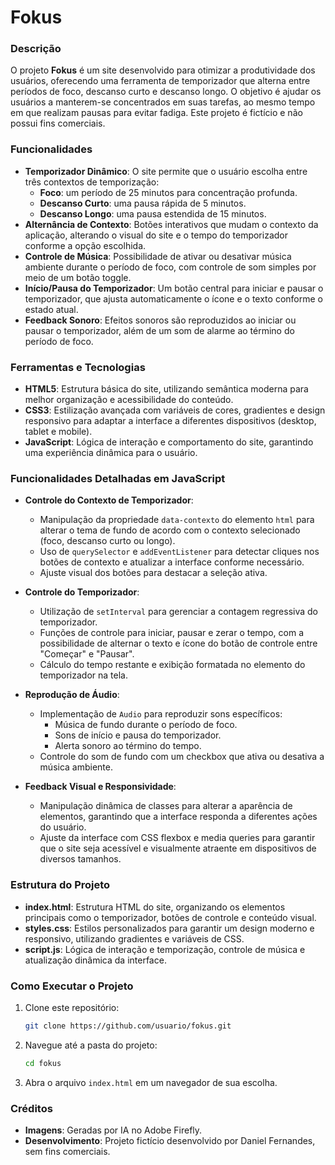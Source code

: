 
# Fokus

### Descrição

O projeto **Fokus** é um site desenvolvido para otimizar a produtividade dos usuários, oferecendo uma ferramenta de temporizador que alterna entre períodos de foco, descanso curto e descanso longo. O objetivo é ajudar os usuários a manterem-se concentrados em suas tarefas, ao mesmo tempo em que realizam pausas para evitar fadiga. Este projeto é fictício e não possui fins comerciais.

### Funcionalidades

- **Temporizador Dinâmico**: O site permite que o usuário escolha entre três contextos de temporização:
  - **Foco**: um período de 25 minutos para concentração profunda.
  - **Descanso Curto**: uma pausa rápida de 5 minutos.
  - **Descanso Longo**: uma pausa estendida de 15 minutos.
- **Alternância de Contexto**: Botões interativos que mudam o contexto da aplicação, alterando o visual do site e o tempo do temporizador conforme a opção escolhida.
- **Controle de Música**: Possibilidade de ativar ou desativar música ambiente durante o período de foco, com controle de som simples por meio de um botão toggle.
- **Início/Pausa do Temporizador**: Um botão central para iniciar e pausar o temporizador, que ajusta automaticamente o ícone e o texto conforme o estado atual.
- **Feedback Sonoro**: Efeitos sonoros são reproduzidos ao iniciar ou pausar o temporizador, além de um som de alarme ao término do período de foco.

### Ferramentas e Tecnologias

- **HTML5**: Estrutura básica do site, utilizando semântica moderna para melhor organização e acessibilidade do conteúdo.
- **CSS3**: Estilização avançada com variáveis de cores, gradientes e design responsivo para adaptar a interface a diferentes dispositivos (desktop, tablet e mobile).
- **JavaScript**: Lógica de interação e comportamento do site, garantindo uma experiência dinâmica para o usuário.

### Funcionalidades Detalhadas em JavaScript

- **Controle do Contexto de Temporizador**:
  - Manipulação da propriedade `data-contexto` do elemento `html` para alterar o tema de fundo de acordo com o contexto selecionado (foco, descanso curto ou longo).
  - Uso de `querySelector` e `addEventListener` para detectar cliques nos botões de contexto e atualizar a interface conforme necessário.
  - Ajuste visual dos botões para destacar a seleção ativa.
  
- **Controle do Temporizador**:
  - Utilização de `setInterval` para gerenciar a contagem regressiva do temporizador.
  - Funções de controle para iniciar, pausar e zerar o tempo, com a possibilidade de alternar o texto e ícone do botão de controle entre "Começar" e "Pausar".
  - Cálculo do tempo restante e exibição formatada no elemento do temporizador na tela.

- **Reprodução de Áudio**:
  - Implementação de `Audio` para reproduzir sons específicos:
    - Música de fundo durante o período de foco.
    - Sons de início e pausa do temporizador.
    - Alerta sonoro ao término do tempo.
  - Controle do som de fundo com um checkbox que ativa ou desativa a música ambiente.

- **Feedback Visual e Responsividade**:
  - Manipulação dinâmica de classes para alterar a aparência de elementos, garantindo que a interface responda a diferentes ações do usuário.
  - Ajuste da interface com CSS flexbox e media queries para garantir que o site seja acessível e visualmente atraente em dispositivos de diversos tamanhos.

### Estrutura do Projeto

- **index.html**: Estrutura HTML do site, organizando os elementos principais como o temporizador, botões de controle e conteúdo visual.
- **styles.css**: Estilos personalizados para garantir um design moderno e responsivo, utilizando gradientes e variáveis de CSS.
- **script.js**: Lógica de interação e temporização, controle de música e atualização dinâmica da interface.

### Como Executar o Projeto

1. Clone este repositório:
   ```bash
   git clone https://github.com/usuario/fokus.git
   ```
2. Navegue até a pasta do projeto:
   ```bash
   cd fokus
   ```
3. Abra o arquivo `index.html` em um navegador de sua escolha.

### Créditos

- **Imagens**: Geradas por IA no Adobe Firefly.
- **Desenvolvimento**: Projeto fictício desenvolvido por Daniel Fernandes, sem fins comerciais.


